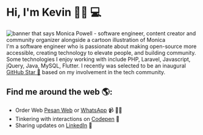 # Hi, I'm Kevin 👋🏾 💻

<img src="https://pesan-web.com/assets/img/main-slide-img1.png" alt="banner that says Monica Powell - software engineer, content creator and community organizer alongside a cartoon illustration of Monica">
I'm a software engineer who is passionate about making open-source more accessible, creating technology to elevate people, and building community. Some technologies I enjoy working with include PHP, Laravel, Javascript, jQuery, Java, MySQL, Flutter. I recently was selected to be an inaugural <a href="https://stars.github.com/">GitHub Star 🌟</a> based on my involvement in the tech community.


## Find me around the web 🌎:
- Order Web <a href="https://pesan-web.com">Pesan Web</a> or <a href="https://api.whatsapp.com/send?phone=6282331571857&text=Saya%20tertarik%20dengan%20jasa%20pembuatan%20website%20yang%20anda%20tawarkan">WhatsApp</a> 📹 ✍🏾
- Tinkering with interactions on <a href="https://codepen.io/maulanakevinp"> Codepen</a> 🏓
- Sharing updates on <a href="https://www.linkedin.com/in/maulana-kevin-p-306958133/">LinkedIn</a> 💼
